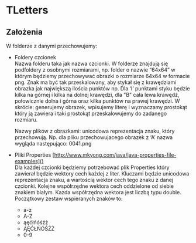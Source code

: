 # TLetters

## Założenia

W folderze z danymi przechowujemy:

- Foldery czcionek<br/>
  Nazwa folderu taka jak nazwa czcionki. W folderze znajdują się podfoldery z osobnymi rozmiarami, np. folder o nazwie “64x64” w którym będziemy przechowywać obrazki o rozmiarze 64x64 w formacie png.
  Znak ma być tak przeskalowany, aby stykał się z krawędziami obrazka jak największą ilościa punktów np. Dla ‘I’ punktami styku będzie kilka na górnej i kilka na dolnej krawędzi, dla "B" cała lewa krawędź, połowicznie dolna i górna oraz kilka punktów na prawej krawędzi. W skrócie: generujemy obrazek, wpisujemy literę i wyznaczamy prostokąt który ją zawiera i taki prostokąt przeskalowujemy do zadanego rozmiaru.

  Nazwy plików z obrazkami: unicodowa reprezentacja znaku, który przechowują.
  Np. dla pliku przechowujacego obrazek z ‘A’ nazwa wygląda następująco: 0041.png

- Pliki Properties [http://www.mkyong.com/java/java-properties-file-examples]()<br/>
  Dla każdej czcionki będziemy potrzebować plik Properties który zawierał będzie wektory cech każdej z liter.
  Kluczami będzie unicodowa reprezentacja znaku, a wartością wektor cech tego znaku z danej czcionki.
  Kolejne współrzędne wektora cech oddzielone od siebie znakiem białym.
  Kazda współrzędna wektora jest liczbą typu double.
  Początkowy zestaw wspieranych znaków to:
  * a-z	
  * A-Z
  * ąęćłńóśźż
  * ĄĘĆŁŃÓŚŹŻ
  * 0-9
